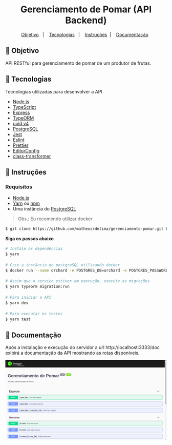 <h1 align="center">
 Gerenciamento de Pomar (API Backend)
</h1>

<p align="center">
  <a href="#objetivo">Objetivo</a>&nbsp;&nbsp;&nbsp;|&nbsp;&nbsp;&nbsp;
  <a href="#tecnologias">Tecnologias</a>&nbsp;&nbsp;&nbsp;|&nbsp;&nbsp;&nbsp;
  <a href="#instruções">Instruções</a>&nbsp;&nbsp;|&nbsp;&nbsp;&nbsp;
  <a href="#Documentação">Documentação</a>&nbsp;&nbsp;
</p>

## :bookmark: Objetivo

API RESTful para gerenciamento de pomar de um produtor de frutas.

## :rocket: Tecnologias

Tecnologias utilizadas para desenvolver a API

- [Node.js](https://nodejs.org/en/)
- [TypeScript](https://www.typescriptlang.org/)
- [Express](https://expressjs.com/pt-br/)
- [TypeORM](https://typeorm.io/#/)
- [uuid v4](https://github.com/thenativeweb/uuidv4/)
- [PostgreSQL](https://www.postgresql.org/)
- [Jest](https://jestjs.io/)
- [Eslint](https://eslint.org/)
- [Prettier](https://prettier.io/)
- [EditorConfig](https://editorconfig.org/)
- [class-transformer](https://github.com/typestack/class-transformer#readme)

## :bookmark: Instruções

### Requisitos

- [Node.js](https://nodejs.org/en/)
- [Yarn](https://classic.yarnpkg.com/) ou [npm](https://www.npmjs.com/)
- Uma instância do [PostgreSQL](https://www.postgresql.org/)

> Obs.: Eu recomendo utilizar docker

```bash
$ git clone https://github.com/matheusrdelima/gerenciamento-pomar.git && cd gerenciamento-pomar
```
**Siga os passos abaixo**

```bash
# Instale as dependências
$ yarn

# Crie a instância do postgreSQL utilizando docker
$ docker run --name orchard -e POSTGRES_DB=orchard -e POSTGRES_PASSWORD=docker -p 5432:5432 -d postgres

# Assim que o serviço estiver em execução, execute as migrações
$ yarn typeorm migration:run

# Para iniciar a API
$ yarn dev

# Para executar os testes
$ yarn test
```
## :bookmark: Documentação

Após a instalação e execução do servidor a url http://localhost:3333/doc exibirá a documentação da API mostrando as rotas disponíveis.

<img alt="Doc" title="Doc" src="./.github/doc.png" />
